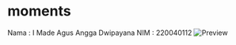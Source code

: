 # moments

Nama : I Made Agus Angga Dwipayana
NIM : 220040112
![Preview](https://github.com/user-attachments/assets/bf1a050e-d387-420d-b461-2ef87081a87f)

